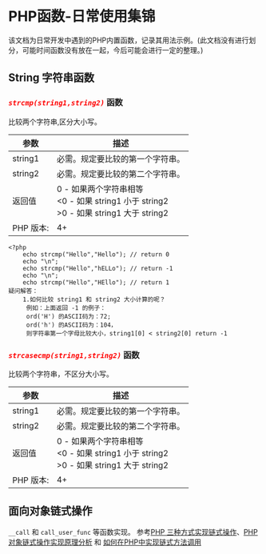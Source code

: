 # PHP函数-日常使用集锦 #
该文档为日常开发中遇到的PHP内置函数，记录其用法示例。(此文档没有进行划分，可能时间函数没有放在一起，今后可能会进行一定的整理。)

## String 字符串函数 ##
### <i style="color:red;">`strcmp(string1,string2)`</i> 函数 ###
比较两个字符串,区分大小写。
<table cellspacing='0' cellpadding='0' border='0'>
	<thead>
		<tr>
			<th>参数</th>
			<th>描述</th>
		</tr>
	</thead>
	<tbody>
		<tr>
			<td>string1</td>
			<td>必需。规定要比较的第一个字符串。</td>
		</tr>
		<tr>
			<td>string2</td>
			<td>必需。规定要比较的第二个字符串。</td>
		</tr>
		<tr>
			<td>返回值</td>
			<td> 0 - 如果两个字符串相等<br> 
 				 <0 - 如果 string1 小于 string2<br> 
 				 >0 - 如果 string1 大于 string2<br>
			</td>
		</tr>
		<tr>
			<td>PHP 版本:</td>
			<td>4+</td>
		</tr>
	</tbody>
</table>

	<?php 
		echo strcmp("Hello","Hello"); // return 0
		echo "\n";
		echo strcmp("Hello","hELLo"); // return -1
		echo "\n";
		echo strcmp("Hello","HEllo"); // return 1
	疑问解答：
		1.如何比较 string1 和 string2 大小计算的呢？
		 例如：上面返回 -1 的例子：
		 ord('H') 的ASCII码为：72; 
		 ord('h') 的ASCII码为：104，
		 则字符串第一个字母比较大小，string1[0] < string2[0] return -1

### <i style="color:red;">`strcasecmp(string1,string2)`</i> 函数 ###
比较两个字符串，不区分大小写。
<table cellspacing='0' cellpadding='0' border='0'>
	<thead>
		<tr>
			<th>参数</th>
			<th>描述</th>
		</tr>
	</thead>
	<tbody>
		<tr>
			<td>string1</td>
			<td>必需。规定要比较的第一个字符串。</td>
		</tr>
		<tr>
			<td>string2</td>
			<td>必需。规定要比较的第二个字符串。</td>
		</tr>
		<tr>
			<td>返回值</td>
			<td> 0 - 如果两个字符串相等<br> 
 				 <0 - 如果 string1 小于 string2<br> 
 				 >0 - 如果 string1 大于 string2<br>
			</td>
		</tr>
		<tr>
			<td>PHP 版本:</td>
			<td>4+</td>
		</tr>
	</tbody>
</table>

## 面向对象链式操作 ##
`__call` 和 `call_user_func` 等函数实现。 参考[PHP 三种方式实现链式操作](https://blog.csdn.net/cain_123456/article/details/54632574 "PHP 三种方式实现链式操作")、[PHP对象链式操作实现原理分析](https://www.jb51.net/article/94282.htm "PHP对象链式操作实现原理分析") 和 [如何在PHP中实现链式方法调用](https://blog.51cto.com/momodev/843999 "如何在PHP中实现链式方法调用")